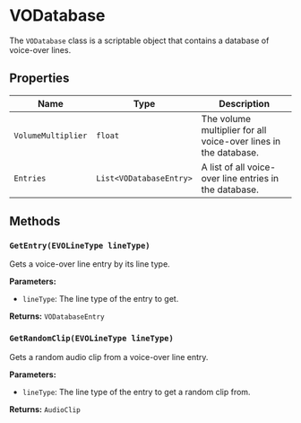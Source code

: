 # VODatabase

The `VODatabase` class is a scriptable object that contains a database of voice-over lines.

## Properties

| Name | Type | Description |
| --- | --- | --- |
| `VolumeMultiplier` | `float` | The volume multiplier for all voice-over lines in the database. |
| `Entries` | `List<VODatabaseEntry>` | A list of all voice-over line entries in the database. |

## Methods

### `GetEntry(EVOLineType lineType)`

Gets a voice-over line entry by its line type.

**Parameters:**

* `lineType`: The line type of the entry to get.

**Returns:** `VODatabaseEntry`

### `GetRandomClip(EVOLineType lineType)`

Gets a random audio clip from a voice-over line entry.

**Parameters:**

* `lineType`: The line type of the entry to get a random clip from.

**Returns:** `AudioClip`
